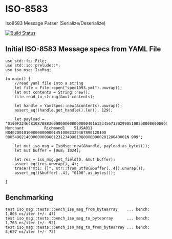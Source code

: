 # ISO-8583
Iso8583 Message Parser (Serialize/Deserialize)

[![Build Status](https://travis-ci.org/rohitjoshi/iso8583.svg?branch=master)](https://travis-ci.org/rohitjoshi/iso8583)


## Initial ISO-8583 Message specs from YAML File

```
use std::fs::File;
use std::io::prelude::*;
use iso_msg::IsoMsg;

fn main() {
    //read yaml file into a string
    let file = File::open("spec1993.yml").unwrap();
    let mut contents = String::new();
    file.read_to_string(&mut contents);
    
    let handle = YamlSpec::new(&contents).unwrap();
    assert_eq!(handle.get_handle().len(), 129);

    let payload = "0100F2246481087088360000000000000004016123456717929985100300000000000013112042128251178162210581284001059006419310712815007743555555555555888Test Merchant         Richmond1    51USA011          N8402001010000000000014510002329467890120100  00054002140000000000012312340001080000000020120040001N 989";
            
    let mut iso_msg = IsoMsg::new(&handle, payload.as_bytes());
    let mut buffer = [0u8; 1024];
    
    let res = iso_msg.get_field(0, &mut buffer);
    assert_eq!(res.unwrap(), 4);
    trace!("mti: {}", str::from_utf8(&buffer[..4]).unwrap());
    assert_eq!(&buffer[..4], "0100".as_bytes());
            
}

```


## Benchmarking
```
test iso_msg::tests::bench_iso_msg_from_bytearray    ... bench:       1,805 ns/iter (+/- 47)
test iso_msg::tests::bench_iso_msg_to_bytearray      ... bench:       1,763 ns/iter (+/- 92)
test iso_msg::tests::bench_iso_msg_to_from_bytearray ... bench:       3,627 ns/iter (+/- 72)
```
